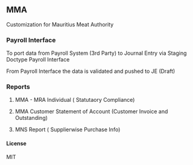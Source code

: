 ## MMA

Customization for Mauritius Meat Authority

### Payroll Interface

To port data from Payroll System (3rd Party) to Journal Entry via Staging Doctype Payroll Interface

From Payroll Interface the data is validated and pushed to JE (Draft)

### Reports

1. MMA - MRA Individual ( Statutaory Compliance)

2. MMA Customer Statement of Account (Customer Invoice and Outstanding)

3. MNS Report ( Supplierwise Purchase Info)
   

#### License

MIT